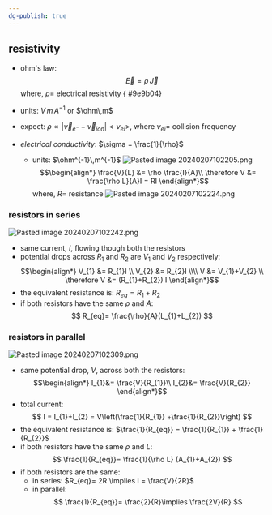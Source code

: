 ```yaml
---
dg-publish: true
---
```

## resistivity
- ohm's law:
$$
\vec E = \rho\,\vec J
$$
	where, $\rho=$ electrical resistivity
{ #9e9b04}

- units: $V\,m\,A^{-1}$ or $\ohm\,m$
- expect: $\rho \propto |\vec v_{e^{-}}-\vec v_{ion}| <\nu_{ei}>$, where $\nu_{ei}=$ collision frequency

- *electrical conductivity*: $\sigma = \frac{1}{\rho}$
	- units: $\ohm^{-1}\,m^{-1}$
![Pasted image 20240207102205.png](/img/user/pics/Pasted%20image%2020240207102205.png)
$$\begin{align*}
	\frac{V}{L} &= \rho \frac{I}{A}\\
	\therefore V &= \frac{\rho L}{A}I = RI
\end{align*}$$
	where, $R=$ resistance
![Pasted image 20240207102224.png](/img/user/pics/Pasted%20image%2020240207102224.png)
### resistors in series
![Pasted image 20240207102242.png](/img/user/pics/Pasted%20image%2020240207102242.png)
- same current, $I$, flowing though both the resistors
- potential drops across $R_{1}$ and $R_{2}$ are $V_{1}$ and $V_{2}$ respectively:
$$\begin{align*}
	V_{1} &= R_{1}I \\
	V_{2} &= R_{2}I \\\\
	V &= V_{1}+V_{2} \\
	\therefore V &= (R_{1}+R_{2}) I
\end{align*}$$
- the equivalent resistance is: $R_{eq} = R_{1}+ R_{2}$
- if both resistors have the same $\rho$ and $A:$
$$
R_{eq}= \frac{\rho}{A}(L_{1}+L_{2})
$$
### resistors in parallel

![Pasted image 20240207102309.png](/img/user/pics/Pasted%20image%2020240207102309.png)
- same potential drop, $V$, across both the resistors:
$$\begin{align*}
		I_{1}&= \frac{V}{R_{1}}\\
		I_{2}&= \frac{V}{R_{2}}
	\end{align*}$$
- total current:
$$
I = I_{1}+I_{2} = V\left(\frac{1}{R_{1}} +\frac{1}{R_{2}}\right)
$$
- the equivalent resistance is: $\frac{1}{R_{eq}} = \frac{1}{R_{1}} + \frac{1}{R_{2}}$
- if both resistors have the same $\rho$ and $L:$
$$
\frac{1}{R_{eq}}= \frac{1}{\rho L} (A_{1}+A_{2})
$$
- if both resistors are the same:
	- in series: $R_{eq}= 2R \implies I = \frac{V}{2R}$
	- in parallel:
$$
\frac{1}{R_{eq}}= \frac{2}{R}\implies \frac{2V}{R}
$$
